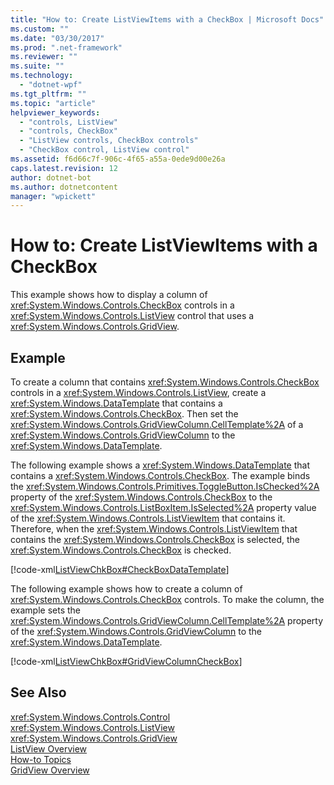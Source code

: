 ```yaml
---
title: "How to: Create ListViewItems with a CheckBox | Microsoft Docs"
ms.custom: ""
ms.date: "03/30/2017"
ms.prod: ".net-framework"
ms.reviewer: ""
ms.suite: ""
ms.technology: 
  - "dotnet-wpf"
ms.tgt_pltfrm: ""
ms.topic: "article"
helpviewer_keywords: 
  - "controls, ListView"
  - "controls, CheckBox"
  - "ListView controls, CheckBox controls"
  - "CheckBox control, ListView control"
ms.assetid: f6d66c7f-906c-4f65-a55a-0ede9d00e26a
caps.latest.revision: 12
author: dotnet-bot
ms.author: dotnetcontent
manager: "wpickett"
---
```

# How to: Create ListViewItems with a CheckBox
This example shows how to display a column of <xref:System.Windows.Controls.CheckBox> controls in a <xref:System.Windows.Controls.ListView> control that uses a <xref:System.Windows.Controls.GridView>.  
  
## Example  
 To create a column that contains <xref:System.Windows.Controls.CheckBox> controls in a <xref:System.Windows.Controls.ListView>, create a <xref:System.Windows.DataTemplate> that contains a <xref:System.Windows.Controls.CheckBox>. Then set the <xref:System.Windows.Controls.GridViewColumn.CellTemplate%2A> of a <xref:System.Windows.Controls.GridViewColumn> to the <xref:System.Windows.DataTemplate>.  
  
 The following example shows a <xref:System.Windows.DataTemplate> that contains a <xref:System.Windows.Controls.CheckBox>. The example binds the <xref:System.Windows.Controls.Primitives.ToggleButton.IsChecked%2A> property of the <xref:System.Windows.Controls.CheckBox> to the <xref:System.Windows.Controls.ListBoxItem.IsSelected%2A> property value of the <xref:System.Windows.Controls.ListViewItem> that contains it. Therefore, when the <xref:System.Windows.Controls.ListViewItem> that contains the <xref:System.Windows.Controls.CheckBox> is selected, the <xref:System.Windows.Controls.CheckBox> is checked.  
  
 [!code-xml[ListViewChkBox#CheckBoxDataTemplate](../../../../samples/snippets/csharp/VS_Snippets_Wpf/ListViewChkBox/CS/window1.xaml#checkboxdatatemplate)]  
  
 The following example shows how to create a column of <xref:System.Windows.Controls.CheckBox> controls. To make the column, the example sets the <xref:System.Windows.Controls.GridViewColumn.CellTemplate%2A> property of the <xref:System.Windows.Controls.GridViewColumn> to the <xref:System.Windows.DataTemplate>.  
  
 [!code-xml[ListViewChkBox#GridViewColumnCheckBox](../../../../samples/snippets/csharp/VS_Snippets_Wpf/ListViewChkBox/CS/window1.xaml#gridviewcolumncheckbox)]  
  
## See Also  
 <xref:System.Windows.Controls.Control>   
 <xref:System.Windows.Controls.ListView>   
 <xref:System.Windows.Controls.GridView>   
 [ListView Overview](../../../../docs/framework/wpf/controls/listview-overview.md)   
 [How-to Topics](../../../../docs/framework/wpf/controls/listview-how-to-topics.md)   
 [GridView Overview](../../../../docs/framework/wpf/controls/gridview-overview.md)